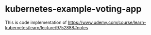 # kubernetes-example-voting-app

This is code implementation of https://www.udemy.com/course/learn-kubernetes/learn/lecture/9752888#notes
